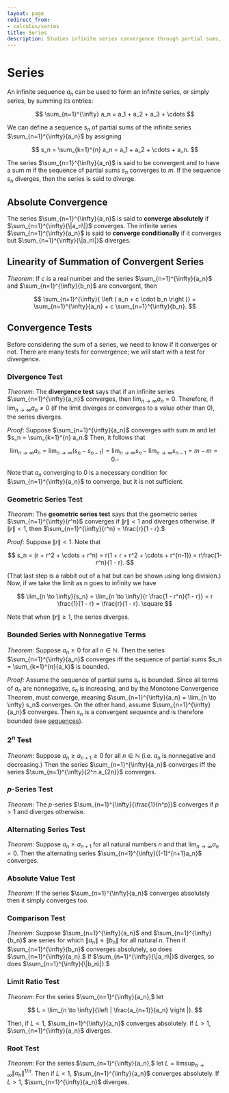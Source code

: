 ```yaml
---
layout: page
redirect_from:
- calculus/series
title: Series
description: Studies infinite series convergence through partial sums, covering convergence tests including geometric series, p-series, ratio test, root test, and comparison tests.
---
```


# Series

An infinite sequence $a_n$ can be used to form an infinite series, or simply series, by summing its entries:

$$ \sum_{n=1}^{\infty} a_n = a_1 + a_2 + a_3 + \cdots $$

We can define a sequence $s_n$ of partial sums of the infinite series $\sum_{n=1}^{\infty}{a_n}$ by assigning

$$ s_n = \sum_{k=1}^{n} a_n = a_1 + a_2 + \cdots + a_n. $$

The series $\sum_{n=1}^{\infty}{a_n}$ is said to be convergent and to have a sum $m$ if the sequence of partial sums $s_n$ converges to $m.$ If the sequence $s_n$ diverges, then the series is said to diverge.

## Absolute Convergence
The series $\sum_{n=1}^{\infty}{a_n}$ is said to **converge absolutely** if $\sum_{n=1}^{\infty}{\|a_n\|}$ converges. The infinite series $\sum_{n=1}^{\infty}{a_n}$ is said to **converge conditionally** if it converges but $\sum_{n=1}^{\infty}{\|a_n\|}$ diverges.

## Linearity of Summation of Convergent Series

*Theorem*: If $c$ is a real number and the series $\sum_{n=1}^{\infty}{a_n}$ and $\sum_{n=1}^{\infty}{b_n}$ are convergent, then

$$ \sum_{n=1}^{\infty}{ \left ( a_n + c \cdot b_n \right )} =  \sum_{n=1}^{\infty}{a_n} + c \sum_{n=1}^{\infty}{b_n}. $$

## Convergence Tests

Before considering the sum of a series, we need to know if it converges or not. There are many tests for convergence; we will start with a test for divergence.

### Divergence Test

*Theorem*: The **divergence test** says that if an infinite series $\sum_{n=1}^{\infty}{a_n}$ converges, then $\lim_{n \to \infty}{a_n} = 0.$ Therefore, if $\lim_{n \to \infty}{a_n} \neq 0$ (if the limit diverges or converges to a value other than 0), the series diverges.

*Proof*: Suppose $\sum_{n=1}^{\infty}{a_n}$ converges with sum $m$ and let $s_n = \sum_{k=1}^{n} a_n.$ Then, it follows that

$$ \lim_{n \to \infty} a_n = \lim_{n \to \infty}{(s_n - s_{n-1})} = \lim_{n \to \infty}{s_n} - \lim_{n \to \infty}{s_{n-1}} = m - m = 0. \square $$

Note that $a_n$ converging to $0$ is a necessary condition for $\sum_{n=1}^{\infty}{a_n}$ to converge, but it is not sufficient.

### Geometric Series Test

*Theorem*: The **geometric series test** says that the geometric series $\sum_{n=1}^{\infty}{r^n}$ converges if $\|r\| < 1$ and diverges otherwise. If $\|r\| < 1,$ then $\sum_{n=1}^{\infty}{r^n} = \frac{r}{1 - r}.$

*Proof*: Suppose $\|r\| < 1.$ Note that

$$ s_n = (r + r^2 + \cdots + r^n) = r(1 + r + r^2 + \cdots + r^{n-1}) = r\frac{1-r^n}{1 - r}. $$

(That last step is a rabbit out of a hat but can be shown using long division.) Now, if we take the limit as n goes to infinity we have

$$ \lim_{n \to \infty}{s_n} = \lim_{n \to \infty}{r \frac{1 - r^n}{1 - r}} = r \frac{1}{1 - r} = \frac{r}{1 - r}. \square $$

Note that when $\|r\| \geq 1,$ the series diverges.

### Bounded Series with Nonnegative Terms

*Theorem:* Suppose $a_n \geq 0$ for all $n \in \mathbb{N}.$ Then the series $\sum_{n=1}^{\infty}{a_n}$ converges iff the sequence of partial sums $s_n = \sum_{k=1}^{n}{a_k}$ is bounded.

*Proof:* Assume the sequence of partial sums $s_n$ is bounded. Since all terms of $a_n$ are nonnegative, $s_n$ is increasing, and by the Monotone Convergence Theorem, must converge, meaning $\sum_{n=1}^{\infty}{a_n} = \lim_{n \to \infty} s_n$ converges. On the other hand, assume $\sum_{n=1}^{\infty}{a_n}$ converges. Then $s_n$ is a convergent sequence and is therefore bounded (see [sequences](/mathnotes/real%20analysis/sequences)).

### $2^n$ Test
*Theorem:* Suppose $a_n \geq a_{n+1} \geq {0}$ for all $n \in \mathbb{N}$ (i.e. $a_n$ is nonnegative and decreasing.) Then the series $\sum_{n=1}^{\infty}{a_n}$ converges iff the series $\sum_{n=1}^{\infty}{2^n a_{2n}}$ converges.

### $p$-Series Test
*Theorem:* The $p$-series $\sum_{n=1}^{\infty}{\frac{1}{n^p}}$ converges if $p > 1$ and diverges otherwise.

### Alternating Series Test
*Theorem:* Suppose $a_n \geq a_{n+1}$ for all natural numbers $n$ and that $\lim_{n \to \infty}{a_n} = 0.$ Then the alternating series $\sum_{n=1}^{\infty}{(-1)^{n+1}a_n}$ converges.

### Absolute Value Test
*Theorem:*  If the series $\sum_{n=1}^{\infty}{a_n}$ converges absolutely then it simply converges too.

### Comparison Test
*Theorem:* Suppose $\sum_{n=1}^{\infty}{a_n}$ and $\sum_{n=1}^{\infty}{b_n}$ are series for which $\|a_n\| \leq \|b_n\|$ for all natural $n.$ Then if $\sum_{n=1}^{\infty}{b_n}$ converges absolutely, so does $\sum_{n=1}^{\infty}{a_n}.$ If $\sum_{n=1}^{\infty}{\|a_n\|}$ diverges, so does $\sum_{n=1}^{\infty}{\|b_n\|}.$

### Limit Ratio Test
*Theorem:* For the series $\sum_{n=1}^{\infty}{a_n},$ let

$$ L = \lim_{n \to \infty}{\left | \frac{a_{n+1}}{a_n} \right |}. $$ 

Then, if $L < 1,$ $\sum_{n=1}^{\infty}{a_n}$ converges absolutely. If $L > 1,$ $\sum_{n=1}^{\infty}{a_n}$ diverges.

### Root Test
*Theorem:*  For the series $\sum_{n=1}^{\infty}{a_n},$ let $L = \limsup_{n \to \infty}{\|a_n\|^{1/n}}.$ Then if $L < 1,$ $\sum_{n=1}^{\infty}{a_n}$ converges absolutely. If $L > 1,$ $\sum_{n=1}^{\infty}{a_n}$ diverges.